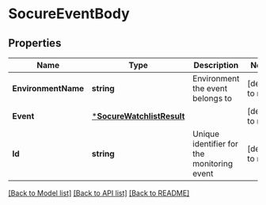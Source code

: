 # SocureEventBody

## Properties
Name | Type | Description | Notes
------------ | ------------- | ------------- | -------------
**EnvironmentName** | **string** | Environment the event belongs to | [default to null]
**Event** | [***SocureWatchlistResult**](socure_watchlist_result.md) |  | [default to null]
**Id** | **string** | Unique identifier for the monitoring event | [default to null]

[[Back to Model list]](../README.md#documentation-for-models) [[Back to API list]](../README.md#documentation-for-api-endpoints) [[Back to README]](../README.md)

